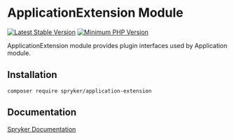 # ApplicationExtension Module
[![Latest Stable Version](https://poser.pugx.org/spryker/application-extension/v/stable.svg)](https://packagist.org/packages/spryker/application-extension)
[![Minimum PHP Version](https://img.shields.io/badge/php-%3E%3D%208.2-8892BF.svg)](https://php.net/)

ApplicationExtension module provides plugin interfaces used by Application module.

## Installation

```
composer require spryker/application-extension
```

## Documentation

[Spryker Documentation](https://docs.spryker.com)

